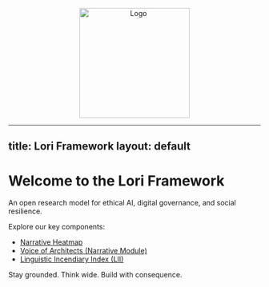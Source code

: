 <p align="center">
<img src="assets/images/logo.png" alt="Logo" width="220">
</p>

---
title: Lori Framework
layout: default
---

# Welcome to the Lori Framework

An open research model for ethical AI, digital governance, and social resilience.

Explore our key components:

- [Narrative Heatmap](./assets/images/narrative_heatmap.png)
- [Voice of Architects (Narrative Module)](./narratives/voice_of_architects.md)
- [Linguistic Incendiary Index (LII)](https://github.com/frameworklori/LII-Framework)

Stay grounded. Think wide. Build with consequence.

